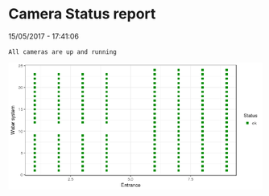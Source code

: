 Camera Status report
================
15/05/2017 - 17:41:06

    All cameras are up and running

![](camreport_files/figure-markdown_github/unnamed-chunk-2-1.png)
